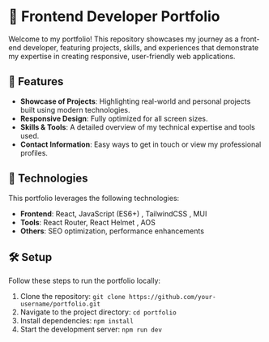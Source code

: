 # 💼 Frontend Developer Portfolio  

Welcome to my portfolio! This repository showcases my journey as a front-end developer, featuring projects, skills, and experiences that demonstrate my expertise in creating responsive, user-friendly web applications.  

## 🌟 Features  

- **Showcase of Projects**: Highlighting real-world and personal projects built using modern technologies.  
- **Responsive Design**: Fully optimized for all screen sizes.  
- **Skills & Tools**: A detailed overview of my technical expertise and tools used.  
- **Contact Information**: Easy ways to get in touch or view my professional profiles.  

## 🚀 Technologies  

This portfolio leverages the following technologies:  

- **Frontend**: React, JavaScript (ES6+) , TailwindCSS , MUI
- **Tools**:  React Router, React Helmet , AOS
- **Others**: SEO optimization, performance enhancements  

## 🛠️ Setup  

Follow these steps to run the portfolio locally:  

1. Clone the repository: `git clone https://github.com/your-username/portfolio.git`  
2. Navigate to the project directory: `cd portfolio`  
3. Install dependencies: `npm install`  
4. Start the development server: `npm run dev`  
